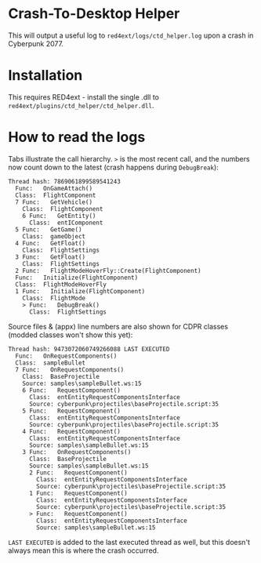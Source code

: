 # Crash-To-Desktop Helper

This will output a useful log to `red4ext/logs/ctd_helper.log` upon a crash in Cyberpunk 2077.

# Installation

This requires RED4ext - install the single .dll to `red4ext/plugins/ctd_helper/ctd_helper.dll`.

# How to read the logs

Tabs illustrate the call hierarchy. `>` is the most recent call, and the numbers now count down to the latest (crash happens during `DebugBreak`):

```Log
Thread hash: 7869061899589541243
  Func:   OnGameAttach()
  Class:  FlightComponent
  7 Func:   GetVehicle()
    Class:  FlightComponent
    6 Func:   GetEntity()
      Class:  entIComponent
  5 Func:   GetGame()
    Class:  gameObject
  4 Func:   GetFloat()
    Class:  FlightSettings
  3 Func:   GetFloat()
    Class:  FlightSettings
  2 Func:   FlightModeHoverFly::Create(FlightComponent)
  Func:   Initialize(FlightComponent)
  Class:  FlightModeHoverFly
  1 Func:   Initialize(FlightComponent)
    Class:  FlightMode
    > Func:   DebugBreak()
      Class:  FlightSettings
```

Source files & (appx) line numbers are also shown for CDPR classes (modded classes won't show this yet):

```Log
Thread hash: 9473072060749266088 LAST EXECUTED
  Func:   OnRequestComponents()
  Class:  sampleBullet
  7 Func:   OnRequestComponents()
    Class:  BaseProjectile
    Source: samples\sampleBullet.ws:15
    6 Func:   RequestComponent()
      Class:  entEntityRequestComponentsInterface
      Source: cyberpunk\projectiles\baseProjectile.script:35
    5 Func:   RequestComponent()
      Class:  entEntityRequestComponentsInterface
      Source: cyberpunk\projectiles\baseProjectile.script:35
    4 Func:   RequestComponent()
      Class:  entEntityRequestComponentsInterface
      Source: samples\sampleBullet.ws:15
    3 Func:   OnRequestComponents()
      Class:  BaseProjectile
      Source: samples\sampleBullet.ws:15
      2 Func:   RequestComponent()
        Class:  entEntityRequestComponentsInterface
        Source: cyberpunk\projectiles\baseProjectile.script:35
      1 Func:   RequestComponent()
        Class:  entEntityRequestComponentsInterface
        Source: cyberpunk\projectiles\baseProjectile.script:35
      > Func:   RequestComponent()
        Class:  entEntityRequestComponentsInterface
        Source: samples\sampleBullet.ws:15
```

`LAST EXECUTED` is added to the last executed thread as well, but this doesn't always mean this is where the crash occurred.
